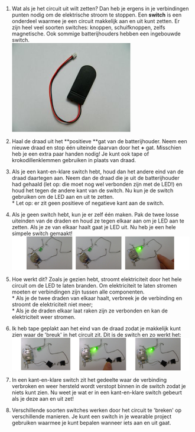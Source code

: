 1. Wat als je het circuit uit wilt zetten? Dan heb je ergens in je verbindingen punten nodig om de elektrische stroom te stoppen. Een **switch** is een onderdeel waarmee je een circuit makkelijk aan en uit kunt zetten. Er zijn heel veel soorten switches: knoppen, schuifknoppen, zelfs magnetische. Ook sommige batterijhouders hebben een ingebouwde switch.  
   ![](/nl/assets/DSCN1112.JPG)

2. Haal de draad uit het **positieve **gat van de batterijhouder. Neem een nieuwe draad en stop één uiteinde daarvan door het **+** gat. Misschien heb je een extra paar handen nodig! Je kunt ook tape of krokodillenklemmen gebruiken in plaats van draad.

3. Als je een kant-en-klare switch hebt, houd dan het andere eind van de draad daartegen aan. Neem dan de draad die je uit de batterijhouder had gehaald \(let op: die moet nog wel verbonden zijn met de LED!\) en houd het tegen de andere kant van de switch. Nu kun je de switch gebruiken om de LED aan en uit te zetten.  
   \* Let op: er zit geen positieve of negatieve kant aan de switch.

4. Als je geen switch hebt, kun je er zelf één maken. Pak de twee losse uiteinden van de draden en houd ze tegen elkaar aan om je LED aan te zetten. Als je ze van elkaar haalt gaat je LED uit. Nu heb je een hele simpele switch gemaakt!  
   ![](assets/switch_diy_thread_abc_120_650.png)

5. Hoe werkt dit? Zoals je gezien hebt, stroomt elektriciteit door het hele circuit om de LED te laten branden. Om elektriciteit te laten stromen moeten er verbindingen zijn tussen alle componenten.  
   \* Als je de twee draden van elkaar haalt, verbreek je de verbinding en stroomt de elektriciteit niet meer;  
   \* Als je de draden elkaar laat raken zijn ze verbonden en kan de elektriciteit weer stromen.

6. Ik heb tape geplakt aan het eind van de draad zodat je makkelijk kunt zien waar de 'breuk' in het circuit zit. Dit is de switch en zo werkt het:  
   ![](assets/switch_diy_tape_abc_120_650.png)

7. In een kant-en-klare switch zit het gedeelte waar de verbinding verbroken en weer hersteld wordt verstopt binnen in de switch zodat je niets kunt zien. Nu weet je wat er in een kant-en-klare switch gebeurt als je deze aan en uit zet!

8. Verschillende soorten switches werken door het circuit te 'breken' op verschillende manieren. Je kunt een switch in je wearable project gebruiken waarmee je kunt bepalen wanneer iets aan en uit gaat.



